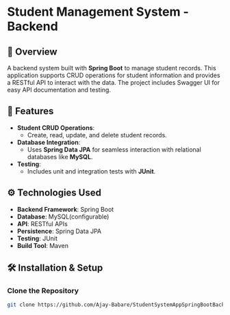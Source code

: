 # Student Management System - Backend

## 📌 Overview

A backend system built with **Spring Boot** to manage student records. This application supports CRUD operations for student information and provides a RESTful API to interact with the data. The project includes Swagger UI for easy API documentation and testing.

## 🚀 Features

- **Student CRUD Operations**: 
  - Create, read, update, and delete student records.
- **Database Integration**: 
  - Uses **Spring Data JPA** for seamless interaction with relational databases like **MySQL**.
- **Testing**: 
  - Includes unit and integration tests with **JUnit**.

## ⚙️ Technologies Used

- **Backend Framework**: Spring Boot
- **Database**: MySQL(configurable)
- **API**: RESTful APIs
- **Persistence**: Spring Data JPA
- **Testing**: JUnit
- **Build Tool**: Maven

## 🛠️ Installation & Setup

### Clone the Repository

```bash
git clone https://github.com/Ajay-Babare/StudentSystemAppSpringBootBackEnd.git
